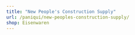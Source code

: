 ```yaml
---
title: "New People's Construction Supply"
url: /paniqui/new-peoples-construction-supply/
shop: Eisenwaren
---
```

